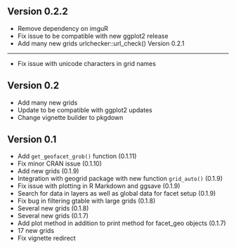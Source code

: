 Version 0.2.2
----------------------------------------------------------------------

- Remove dependency on imguR
- Fix issue to be compatible with new ggplot2 release
- Add many new grids
urlchecker::url_check()
Version 0.2.1
----------------------------------------------------------------------

- Fix issue with unicode characters in grid names

Version 0.2
----------------------------------------------------------------------

- Add many new grids
- Update to be compatible with ggplot2 updates
- Change vignette builder to pkgdown

Version 0.1
----------------------------------------------------------------------

- Add `get_geofacet_grob()` function (0.1.11)
- Fix minor CRAN issue (0.1.10)
- Add new grids (0.1.9)
- Integration with geogrid package with new function `grid_auto()` (0.1.9)
- Fix issue with plotting in R Markdown and ggsave (0.1.9)
- Search for data in layers as well as global data for facet setup (0.1.9)
- Fix bug in filtering gtable with large grids (0.1.8)
- Several new grids (0.1.8)
- Several new grids (0.1.7)
- Add plot method in addition to print method for facet_geo objects (0.1.7)
- 17 new grids
- Fix vignette redirect
